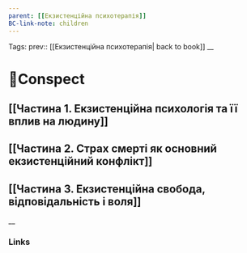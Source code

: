 ```yaml
---
parent: [[Екзистенційна психотерапія]]
BC-link-note: children
---
```


Tags: prev:: [[Екзистенційна психотерапія| back to book]]
__
# 📘Conspect

## [[Частина 1. Екзистенційна психологія та її вплив на людину]]

## [[Частина 2. Страх смерті як основний екзистенційний конфлікт]]

## [[Частина 3. Екзистенційна свобода, відповідальність і воля]]

__
### Links
